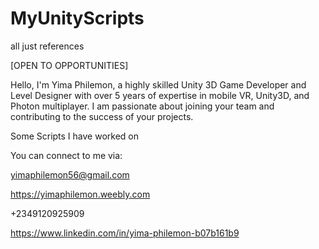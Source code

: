 # MyUnityScripts 
all just references

[OPEN TO OPPORTUNITIES]

Hello, I'm Yima Philemon, a highly skilled Unity 3D Game Developer and Level Designer with over 5 years of expertise in mobile VR, Unity3D, and Photon multiplayer. I am passionate about joining your team and contributing to the success of your projects.

Some Scripts I have worked on

You can connect to me via:

yimaphilemon56@gmail.com

https://yimaphilemon.weebly.com

+2349120925909

https://www.linkedin.com/in/yima-philemon-b07b161b9
